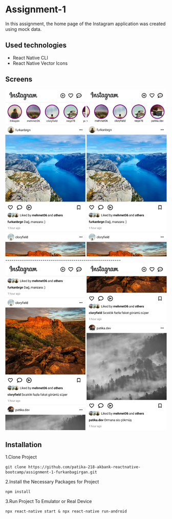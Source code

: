 # Assignment-1
In this assignment, the home page of the Instagram application was created using mock data.

## Used technologies
- React Native CLI
- React Native Vector Icons

## Screens
<div>
<kbd><img src="screenshots/shot1.jpg" width="250"></kbd>
<kbd><img src="screenshots/shot2.jpg" width="250"></kbd>
</div>
--------------------------------------------------------
<div>
<kbd><img src="screenshots/shot3.jpg" width="250"></kbd>
<kbd><img src="screenshots/shot4.jpg" width="250"></kbd>
</div>

## Installation
1.Clone Project
```
git clone https://github.com/patika-218-akbank-reactnative-bootcamp/assignment-1-furkanbagirgan.git
```
2.Install the Necessary Packages for Project
```
npm install
```
3.Run Project To Emulator or Real Device
```
npx react-native start & npx react-native run-android
```

